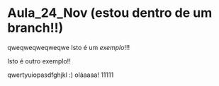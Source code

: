 # Aula_24_Nov (estou dentro de um branch!!)
qweqweqweqweqwe
Isto é um *exemplo*!!! 

Isto é outro exemplo!!


qwertyuiopasdfghjkl :)
oláaaaa! 11111
